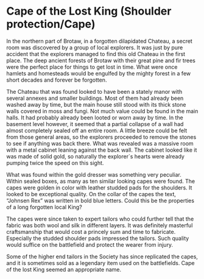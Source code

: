 # Cape of the Lost King (Shoulder protection/Cape)

In the northern part of Brotaw, in a forgotten dilapidated Chateau, a secret room was discovered by a group of local explorers. It was just by pure accident that the explorers managed to find this old Chateau in the first place. The deep ancient forests of Brotaw with their great pine and fir trees were the perfect place for things to get lost in time. What were once hamlets and homesteads would be engulfed by the mighty forest in a few short decades and forever be forgotten.

The Chateau that was found looked to have been a stately manor with several annexes and smaller buildings. Most of them had already been washed away by time, but the main house still stood with its thick stone walls covered in moss and fungi. Not much value could be found in the main halls. It had probably already been looted or worn away by time. In the basement level however, it seemed that a partial collapse of a wall had almost completely sealed off an entire room. A little breeze could be felt from those general areas, so the explorers proceeded to remove the stones to see if anything was back there. What was revealed was a massive room with a metal cabinet leaning against the back wall. The cabinet looked like it was made of solid gold, so naturally the explorer\`s hearts were already pumping twice the speed on this sight.

What was found within the gold dresser was something very peculiar. Within sealed boxes, as many as ten similar looking capes were found. The capes were golden in color with leather studded pads for the shoulders. It looked to be exceptional quality. On the collar of the capes the text, “Johnsen Rex” was written in bold blue letters. Could this be the properties of a long forgotten local King?

The capes were since taken to expert tailors who could further tell that the fabric was both wool and silk in different layers. It was definitely masterful craftsmanship that would cost a princely sum and time to fabricate. Especially the studded shoulder pads impressed the tailors. Such quality would suffice on the battlefield and protect the wearer from injury.

Some of the higher end tailors in the Society has since replicated the capes, and it is sometimes sold as a legendary item used on the battlefields. Cape of the lost King seemed an appropriate name.
